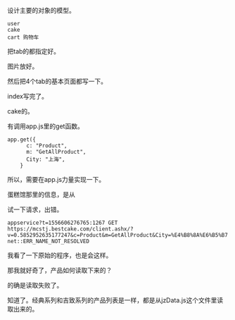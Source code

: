 设计主要的对象的模型。

```
user
cake
cart 购物车

```

把tab的都指定好。

图片放好。

然后把4个tab的基本页面都写一下。

index写完了。

cake的。

有调用app.js里的get函数。

```
app.get({
      c: "Product",
      m: "GetAllProduct",
      City: "上海",
    }
```

所以，需要在app.js力量实现一下。

蛋糕馆那里的信息，是从

试一下请求，出错。

```
appservice?t=1556606276765:1267 GET https://mcstj.bestcake.com/client.ashx/?v=0.5852952635177247&c=Product&m=GetAllProduct&City=%E4%B8%8A%E6%B5%B7 net::ERR_NAME_NOT_RESOLVED
```

我看了一下原始的程序，也是会这样。

那我就好奇了，产品如何读取下来的？

的确是读取失败了。

知道了。经典系列和吉致系列的产品列表是一样，都是从jzData.js这个文件里读取出来的。





